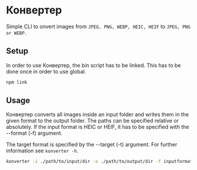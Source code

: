 # Конвертер
Simple CLI to onvert images from `JPEG, PNG, WEBP, HEIC, HEIF` to `JPEG, PNG or WEBP`.

## Setup
In order to use Конвертер, the bin script has to be linked.
This has to be done once in order to use global.

```bash
npm link
```

## Usage
Конвертер converts all images inside an input folder and writes them in the given format to the output folder.
The paths can be specified relative or absolutely.
If the input format is HEIC or HEIF, it has to be specified with the --format (-f) argument.

The target format is specified by the --target (-t) argument.
For further information see `konverter -h`.

```bash
konverter -i ./path/to/input/dir -o ./path/to/output/dir -f inputformat -t targetformat
```


